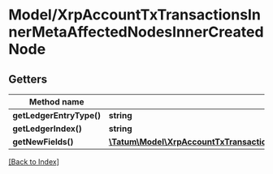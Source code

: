 # Model/XrpAccountTxTransactionsInnerMetaAffectedNodesInnerCreatedNode

## Getters

Method name | Return type | Description | Notes
------------ | ------------- | ------------- | -------------
**getLedgerEntryType()** | **string** |  | [optional]
**getLedgerIndex()** | **string** |  | [optional]
**getNewFields()** | [**\Tatum\Model\XrpAccountTxTransactionsInnerMetaAffectedNodesInnerCreatedNodeNewFields**](XrpAccountTxTransactionsInnerMetaAffectedNodesInnerCreatedNodeNewFields.md) |  | [optional]

[[Back to Index]](../index.md)
